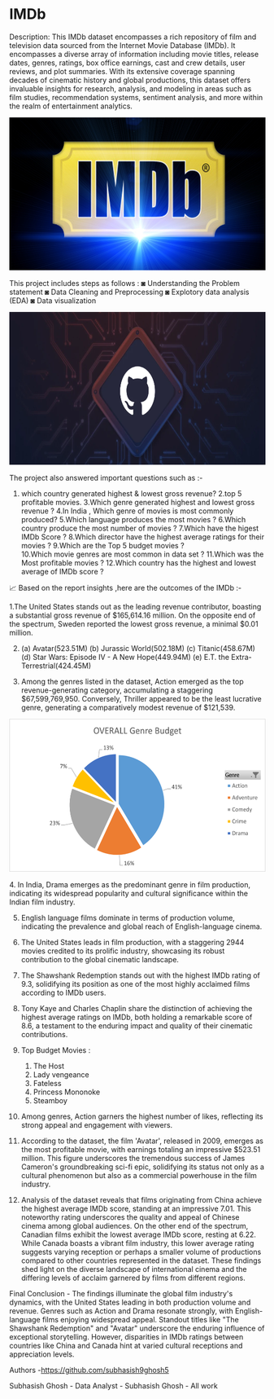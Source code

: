 # IMDb

Description:
             This IMDb dataset encompasses a rich repository of film and television data sourced from the Internet Movie Database (IMDb). It encompasses a diverse array of information including movie titles, release dates, genres, ratings, box office earnings, cast and crew details, user reviews, and plot summaries. With its extensive coverage spanning decades of cinematic history and global productions, this dataset offers invaluable insights for research, analysis, and modeling in areas such as film studies, recommendation systems, sentiment analysis, and more within the realm of entertainment analytics.
  
<p align="center">
  <img width="800" height="300" src="New folder/ZZ4DBD2C64.jpg">
  </p>

   This project includes steps as follows :
                                             ◙ Understanding the Problem statement                                                                                                                               ◙ Data Cleaning and Preprocessing
                                             ◙ Explotory data analysis (EDA)
                                             ◙ Data visualization

<p align="center">
  <img width="800" height="300" src="New folder/yceo3xk3of14d3hbdkdp.webp">
  </p>
The project also answered important questions such as :-

1. which country generated highest & lowest gross revenue?
2.top 5 profitable movies.
3.Which genre generated highest and lowest gross revenue ?
4.In India , Which genre of movies is most commonly produced?
5.Which language produces the most movies ?	
6.Which country produce the most number of movies ?
7.Which have the higest IMDb Score ?
8.Which director have the highest average ratings for their movies ?
9.Which are the Top 5 budget movies ?	
10.Which movie genres are most common in data set ?
11.Which was the Most profitable movies	?
12.Which country has the highest and lowest average of IMDb score ?



📈 Based on the report insights ,here are the outcomes of the IMDb :-

1.The United States stands out as the leading revenue contributor, boasting a substantial gross revenue of $165,614.16 million. On the opposite end of the spectrum, Sweden reported the lowest gross revenue, a minimal $0.01 million.

2. (a) Avatar(523.51M)
   (b) Jurassic World(502.18M)
   (c) Titanic(458.67M)
   (d) Star Wars: Episode IV - A New Hope(449.94M)
   (e) E.T. the Extra-Terrestrial(424.45M)

3. Among the genres listed in the dataset, Action emerged as the top revenue-generating category, accumulating a staggering $67,599,769,950. Conversely, Thriller appeared to be the least lucrative genre, generating a comparatively modest revenue of $121,539.
 <p align="center">
  <img width="800" height="300" src="New folder/genre budget.png">
  </p>
4. In India, Drama emerges as the predominant genre in film production, indicating its widespread popularity and cultural significance within the Indian film industry.

5. English language films dominate in terms of production volume, indicating the prevalence and global reach of English-language cinema.

6. The United States leads in film production, with a staggering 2944 movies credited to its prolific industry, showcasing its robust contribution to the global cinematic landscape.

7. The Shawshank Redemption stands out with the highest IMDb rating of 9.3, solidifying its position as one of the most highly acclaimed films according to IMDb users.

8. Tony Kaye and Charles Chaplin share the distinction of achieving the highest average ratings on IMDb, both holding a remarkable score of 8.6, a testament to the enduring impact and quality of their cinematic contributions.

9. Top Budget Movies :																
	1. The Host																
	2. Lady vengeance																
	3. Fateless																
	4. Princess Mononoke																
	5. Steamboy	

10. Among genres, Action garners the highest number of likes, reflecting its strong appeal and engagement with viewers.

11. According to the dataset, the film 'Avatar', released in 2009, emerges as the most profitable movie, with earnings totaling an impressive $523.51 million. This figure underscores the tremendous success of James Cameron's groundbreaking sci-fi epic, solidifying its status not only as a cultural phenomenon but also as a commercial powerhouse in the film industry.

12. Analysis of the dataset reveals that films originating from China achieve the highest average IMDb score, standing at an impressive 7.01. This noteworthy rating underscores the quality and appeal of Chinese cinema among global audiences. On the other end of the spectrum, Canadian films exhibit the lowest average IMDb score, resting at 6.22. While Canada boasts a vibrant film industry, this lower average rating suggests varying reception or perhaps a smaller volume of productions compared to other countries represented in the dataset. These findings shed light on the diverse landscape of international cinema and the differing levels of acclaim garnered by films from different regions.

Final Conclusion - The findings illuminate the global film industry's dynamics, with the United States leading in both production volume and revenue. Genres such as Action and Drama resonate strongly, with English-language films enjoying widespread appeal. Standout titles like "The Shawshank Redemption" and "Avatar" underscore the enduring influence of exceptional storytelling. However, disparities in IMDb ratings between countries like China and Canada hint at varied cultural receptions and appreciation levels.

Authors
-https://github.com/subhasish9ghosh5

Subhasish Ghosh - Data Analyst - Subhasish Ghosh - All work    
